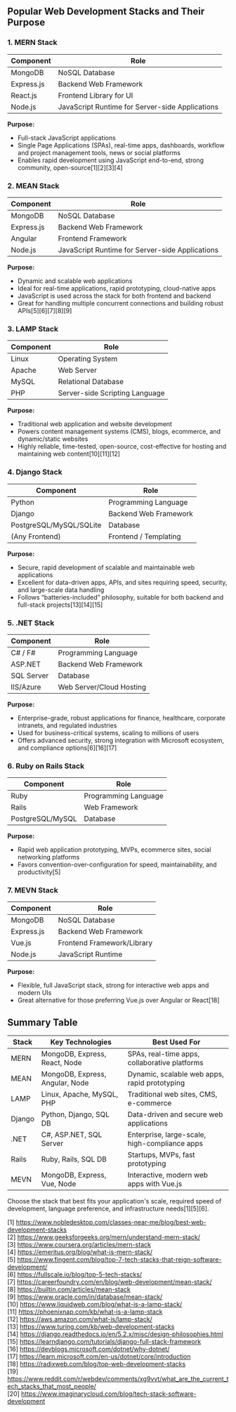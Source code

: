 ## Popular Web Development Stacks and Their Purpose

### 1. MERN Stack

| Component         | Role                                                    |
|-------------------|--------------------------------------------------------|
| MongoDB           | NoSQL Database                                         |
| Express.js        | Backend Web Framework                                  |
| React.js          | Frontend Library for UI                                |
| Node.js           | JavaScript Runtime for Server-side Applications        |

**Purpose:**
- Full-stack JavaScript applications
- Single Page Applications (SPAs), real-time apps, dashboards, workflow and project management tools, news or social platforms
- Enables rapid development using JavaScript end-to-end, strong community, open-source[1][2][3][4]

### 2. MEAN Stack

| Component         | Role                                                 |
|-------------------|-----------------------------------------------------|
| MongoDB           | NoSQL Database                                      |
| Express.js        | Backend Web Framework                               |
| Angular           | Frontend Framework                                  |
| Node.js           | JavaScript Runtime for Server-side Applications     |

**Purpose:**
- Dynamic and scalable web applications
- Ideal for real-time applications, rapid prototyping, cloud-native apps
- JavaScript is used across the stack for both frontend and backend
- Great for handling multiple concurrent connections and building robust APIs[5][6][7][8][9]

### 3. LAMP Stack

| Component         | Role                             |
|-------------------|---------------------------------|
| Linux             | Operating System                 |
| Apache            | Web Server                       |
| MySQL             | Relational Database              |
| PHP               | Server-side Scripting Language   |

**Purpose:**
- Traditional web application and website development
- Powers content management systems (CMS), blogs, ecommerce, and dynamic/static websites
- Highly reliable, time-tested, open-source, cost-effective for hosting and maintaining web content[10][11][12]

### 4. Django Stack

| Component     | Role                                 |
|---------------|-------------------------------------|
| Python        | Programming Language                |
| Django        | Backend Web Framework               |
| PostgreSQL/MySQL/SQLite | Database                  |
| (Any Frontend)| Frontend / Templating               |

**Purpose:**
- Secure, rapid development of scalable and maintainable web applications
- Excellent for data-driven apps, APIs, and sites requiring speed, security, and large-scale data handling
- Follows “batteries-included” philosophy, suitable for both backend and full-stack projects[13][14][15]

### 5. .NET Stack

| Component      | Role                                 |
|----------------|-------------------------------------|
| C# / F#        | Programming Language                |
| ASP.NET        | Backend Web Framework               |
| SQL Server     | Database                            |
| IIS/Azure      | Web Server/Cloud Hosting            |

**Purpose:**
- Enterprise-grade, robust applications for finance, healthcare, corporate intranets, and regulated industries
- Used for business-critical systems, scaling to millions of users
- Offers advanced security, strong integration with Microsoft ecosystem, and compliance options[6][16][17]

### 6. Ruby on Rails Stack

| Component     | Role                                 |
|---------------|-------------------------------------|
| Ruby          | Programming Language                |
| Rails         | Web Framework                       |
| PostgreSQL/MySQL | Database                         |

**Purpose:**
- Rapid web application prototyping, MVPs, ecommerce sites, social networking platforms
- Favors convention-over-configuration for speed, maintainability, and productivity[5]

### 7. MEVN Stack

| Component         | Role                             |
|-------------------|---------------------------------|
| MongoDB           | NoSQL Database                  |
| Express.js        | Backend Web Framework           |
| Vue.js            | Frontend Framework/Library      |
| Node.js           | JavaScript Runtime              |

**Purpose:**
- Flexible, full JavaScript stack, strong for interactive web apps and modern UIs
- Great alternative for those preferring Vue.js over Angular or React[18]

## Summary Table

| Stack      | Key Technologies                  | Best Used For                                         |
|------------|-----------------------------------|-------------------------------------------------------|
| MERN       | MongoDB, Express, React, Node     | SPAs, real-time apps, collaborative platforms         |
| MEAN       | MongoDB, Express, Angular, Node   | Dynamic, scalable web apps, rapid prototyping         |
| LAMP       | Linux, Apache, MySQL, PHP         | Traditional web sites, CMS, e-commerce                |
| Django     | Python, Django, SQL DB            | Data-driven and secure web applications               |
| .NET       | C#, ASP.NET, SQL Server           | Enterprise, large-scale, high-compliance apps         |
| Rails      | Ruby, Rails, SQL DB               | Startups, MVPs, fast prototyping                      |
| MEVN       | MongoDB, Express, Vue, Node       | Interactive, modern web apps with Vue.js              |

Choose the stack that best fits your application's scale, required speed of development, language preference, and infrastructure needs[1][5][6].

[1] https://www.nobledesktop.com/classes-near-me/blog/best-web-development-stacks  
[2] https://www.geeksforgeeks.org/mern/understand-mern-stack/  
[3] https://www.coursera.org/articles/mern-stack  
[4] https://emeritus.org/blog/what-is-mern-stack/  
[5] https://www.fingent.com/blog/top-7-tech-stacks-that-reign-software-development/  
[6] https://fullscale.io/blog/top-5-tech-stacks/  
[7] https://careerfoundry.com/en/blog/web-development/mean-stack/  
[8] https://builtin.com/articles/mean-stack  
[9] https://www.oracle.com/in/database/mean-stack/  
[10] https://www.liquidweb.com/blog/what-is-a-lamp-stack/  
[11] https://phoenixnap.com/kb/what-is-a-lamp-stack  
[12] https://aws.amazon.com/what-is/lamp-stack/  
[13] https://www.turing.com/kb/web-development-stacks  
[14] https://django.readthedocs.io/en/5.2.x/misc/design-philosophies.html  
[15] https://learndjango.com/tutorials/django-full-stack-framework  
[16] https://devblogs.microsoft.com/dotnet/why-dotnet/  
[17] https://learn.microsoft.com/en-us/dotnet/core/introduction  
[18] https://radixweb.com/blog/top-web-development-stacks  
[19] https://www.reddit.com/r/webdev/comments/xg9vvt/what_are_the_current_tech_stacks_that_most_people/  
[20] https://www.imaginarycloud.com/blog/tech-stack-software-development  
